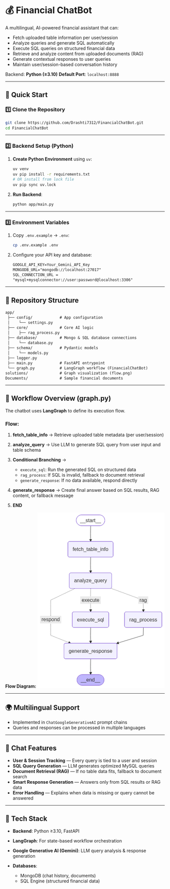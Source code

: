 # 💰 Financial ChatBot

A multilingual, AI-powered financial assistant that can:

* Fetch uploaded table information per user/session
* Analyze queries and generate SQL automatically
* Execute SQL queries on structured financial data
* Retrieve and analyze content from uploaded documents (RAG)
* Generate contextual responses to user queries
* Maintain user/session-based conversation history

Backend: **Python (≥3.10)**
**Default Port**: `localhost:8888`

---

## 🚀 Quick Start

### 1️⃣ Clone the Repository

```bash
git clone https://github.com/Drashti7312/FinancialChatBot.git
cd FinancialChatBot
```

---

### 2️⃣ Backend Setup (Python)

1. **Create Python Environment** using `uv`:

   ```bash
   uv venv
   uv pip install -r requirements.txt
   # OR install from lock file
   uv pip sync uv.lock
   ```

2. **Run Backend**:

   ```bash
   python app/main.py
   ```

---

### 3️⃣ Environment Variables

1. Copy `.env.example` → `.env`:

   ```bash
   cp .env.example .env
   ```

2. Configure your API key and database:

   ```env
   GOOGLE_API_KEY=Your_Gemini_API_Key
   MONGODB_URL="mongodb://localhost:27017"
   SQL_CONNECTION_URL = "mysql+mysqlconnector://user:password@localhost:3306"
   ```

---

## 📂 Repository Structure

```
app/
 ├── config/            # App configuration
 │    └── settings.py
 ├── core/              # Core AI logic
 │    ├── rag_process.py
 ├── database/          # Mongo & SQL database connections
 │    └── database.py
 ├── schema/            # Pydantic models
 │    └── models.py
 ├── logger.py
 ├── main.py            # FastAPI entrypoint
 └── graph.py           # LangGraph workflow (FinancialChatBot)
solutions/              # Graph visualization (flow.png)
Documents/              # Sample financial documents
```

---

## 🔧 Workflow Overview (graph.py)

The chatbot uses **LangGraph** to define its execution flow.

### Flow:

1. **fetch\_table\_info** → Retrieve uploaded table metadata (per user/session)
2. **analyze\_query** → Use LLM to generate SQL query from user input and table schema
3. **Conditional Branching** →

   * `execute_sql`: Run the generated SQL on structured data
   * `rag_process`: If SQL is invalid, fallback to document retrieval
   * `generate_response`: If no data available, respond directly
4. **generate\_response** → Create final answer based on SQL results, RAG content, or fallback message
5. **END**

**Flow Diagram:**
![LangGraph Flow Diagram](solutions/flow.png)

---

## 🌍 Multilingual Support

* Implemented in `ChatGoogleGenerativeAI` prompt chains
* Queries and responses can be processed in multiple languages

---

## 💬 Chat Features

* **User & Session Tracking** — Every query is tied to a user and session
* **SQL Query Generation** — LLM generates optimized MySQL queries
* **Document Retrieval (RAG)** — If no table data fits, fallback to document search
* **Smart Response Generation** — Answers only from SQL results or RAG data
* **Error Handling** — Explains when data is missing or query cannot be answered

---

## 🧩 Tech Stack

* **Backend**: Python ≥3.10, FastAPI
* **LangGraph**: For state-based workflow orchestration
* **Google Generative AI (Gemini)**: LLM query analysis & response generation
* **Databases**:

  * MongoDB (chat history, documents)
  * SQL Engine (structured financial data)
